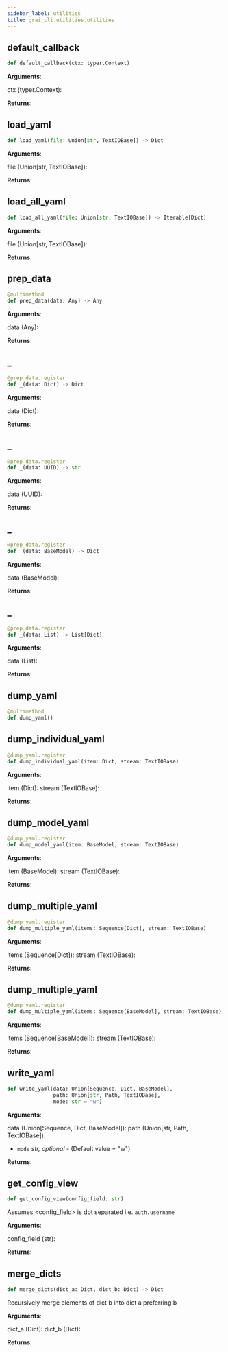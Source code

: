 ```yaml
---
sidebar_label: utilities
title: grai_cli.utilities.utilities
---
```


## default\_callback

```python
def default_callback(ctx: typer.Context)
```

**Arguments**:

  ctx (typer.Context):


**Returns**:



## load\_yaml

```python
def load_yaml(file: Union[str, TextIOBase]) -> Dict
```

**Arguments**:

  file (Union[str, TextIOBase]):


**Returns**:



## load\_all\_yaml

```python
def load_all_yaml(file: Union[str, TextIOBase]) -> Iterable[Dict]
```

**Arguments**:

  file (Union[str, TextIOBase]):


**Returns**:



## prep\_data

```python
@multimethod
def prep_data(data: Any) -> Any
```

**Arguments**:

  data (Any):


**Returns**:



## \_

```python
@prep_data.register
def _(data: Dict) -> Dict
```

**Arguments**:

  data (Dict):


**Returns**:



## \_

```python
@prep_data.register
def _(data: UUID) -> str
```

**Arguments**:

  data (UUID):


**Returns**:



## \_

```python
@prep_data.register
def _(data: BaseModel) -> Dict
```

**Arguments**:

  data (BaseModel):


**Returns**:



## \_

```python
@prep_data.register
def _(data: List) -> List[Dict]
```

**Arguments**:

  data (List):


**Returns**:



## dump\_yaml

```python
@multimethod
def dump_yaml()
```



## dump\_individual\_yaml

```python
@dump_yaml.register
def dump_individual_yaml(item: Dict, stream: TextIOBase)
```

**Arguments**:

  item (Dict):
  stream (TextIOBase):


**Returns**:



## dump\_model\_yaml

```python
@dump_yaml.register
def dump_model_yaml(item: BaseModel, stream: TextIOBase)
```

**Arguments**:

  item (BaseModel):
  stream (TextIOBase):


**Returns**:



## dump\_multiple\_yaml

```python
@dump_yaml.register
def dump_multiple_yaml(items: Sequence[Dict], stream: TextIOBase)
```

**Arguments**:

  items (Sequence[Dict]):
  stream (TextIOBase):


**Returns**:



## dump\_multiple\_yaml

```python
@dump_yaml.register
def dump_multiple_yaml(items: Sequence[BaseModel], stream: TextIOBase)
```

**Arguments**:

  items (Sequence[BaseModel]):
  stream (TextIOBase):


**Returns**:



## write\_yaml

```python
def write_yaml(data: Union[Sequence, Dict, BaseModel],
               path: Union[str, Path, TextIOBase],
               mode: str = "w")
```

**Arguments**:

  data (Union[Sequence, Dict, BaseModel]):
  path (Union[str, Path, TextIOBase]):
- `mode` _str, optional_ - (Default value = &quot;w&quot;)


**Returns**:



## get\_config\_view

```python
def get_config_view(config_field: str)
```

Assumes &lt;config_field&gt; is dot separated i.e. `auth.username`

**Arguments**:

  config_field (str):


**Returns**:



## merge\_dicts

```python
def merge_dicts(dict_a: Dict, dict_b: Dict) -> Dict
```

Recursively merge elements of dict b into dict a preferring b

**Arguments**:

  dict_a (Dict):
  dict_b (Dict):


**Returns**:

